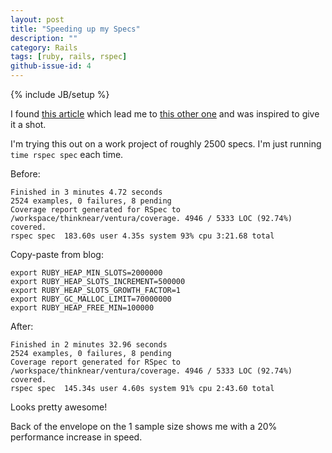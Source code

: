 ```yaml
---
layout: post
title: "Speeding up my Specs"
description: ""
category: Rails
tags: [ruby, rails, rspec]
github-issue-id: 4
---
```

{% include JB/setup %}

I found [this article](http://developingandstuff.blogspot.com/2013/08/speed-test-ruby-193-vs-193-railsexpress.html) which lead me to [this other one](http://developingandstuff.blogspot.de/2013/08/tuning-your-ruby-gc-for-fun-and-profit.html) and was inspired to give it a shot.

I'm trying this out on a work project of roughly 2500 specs. I'm just running `time rspec spec` each time.

Before:

```
Finished in 3 minutes 4.72 seconds
2524 examples, 0 failures, 8 pending
Coverage report generated for RSpec to /workspace/thinknear/ventura/coverage. 4946 / 5333 LOC (92.74%) covered.
rspec spec  183.60s user 4.35s system 93% cpu 3:21.68 total
```

Copy-paste from blog:

```
export RUBY_HEAP_MIN_SLOTS=2000000
export RUBY_HEAP_SLOTS_INCREMENT=500000
export RUBY_HEAP_SLOTS_GROWTH_FACTOR=1
export RUBY_GC_MALLOC_LIMIT=70000000
export RUBY_HEAP_FREE_MIN=100000
```

After:

```
Finished in 2 minutes 32.96 seconds
2524 examples, 0 failures, 8 pending
Coverage report generated for RSpec to /workspace/thinknear/ventura/coverage. 4946 / 5333 LOC (92.74%) covered.
rspec spec  145.34s user 4.60s system 91% cpu 2:43.60 total
```

Looks pretty awesome!

Back of the envelope on the 1 sample size shows me with a 20% performance increase in speed.


